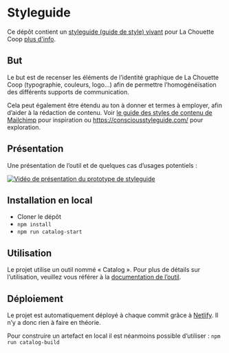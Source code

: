 # Styleguide

Ce dépôt contient un [styleguide (guide de style) vivant](https://compassionate-meitner-7ec239.netlify.com/) pour La Chouette Coop [plus d'info](https://la-cascade.io/creer-un-guide-de-style/).

## But

Le but est de recenser les éléments de l’identité graphique de La Chouette Coop (typographie, couleurs, logo…) afin de permettre l’homogénéïsation des différents supports de communication.

Cela peut également être étendu au ton à donner et termes à employer, afin d’aider à la rédaction de contenu. Voir [le guide des styles de contenu de Mailchimp](https://styleguide.mailchimp.com/) pour inspiration ou https://consciousstyleguide.com/ pour exploration.

## Présentation

Une présentation de l’outil et de quelques cas d’usages potentiels :

[![Vidéo de présentation du prototype de styleguide](https://img.youtube.com/vi/yrV8bTFX2-Y/0.jpg)](https://www.youtube.com/watch?v=yrV8bTFX2-Y)

## Installation en local

- Cloner le dépôt
- `npm install`
- `npm run catalog-start`

## Utilisation

Le projet utilise un outil nommé « Catalog ». Pour plus de détails sur l’utilisation, veuillez vous référer à la [documentation de l’outil](https://docs.catalog.style/).

## Déploiement

Le projet est automatiquement déployé à chaque commit grâce à [Netlify](https://www.netlify.com/). Il n’y a donc rien à faire en théorie.

Pour construire un artefact en local il est néanmoins possible d’utiliser : `npm run catalog-build`
